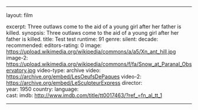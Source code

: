 ---

layout: film

excerpt: Three outlaws come to the aid of a young girl after her father is killed.
synopsis: Three outlaws come to the aid of a young girl after her father is killed.
title: Test test
runtime: 91
genre:
silent: 
decade: 
recommended: 
editors-rating: 0
image: https://upload.wikimedia.org/wikipedia/commons/a/a5/Xn_ant_hill.jpg
image-2: https://upload.wikimedia.org/wikipedia/commons/f/fa/Snow_at_Paranal_Observatory.jpg
video-type: archive
video: https://archive.org/embed/LesOeufsDePaques
video-2: https://archive.org/embed/LeSculpteurExpress
director:  
year: 1950
country: 
language:  
cast:
imdb: http://www.imdb.com/title/tt0017463/?ref_=fn_al_tt_1

---